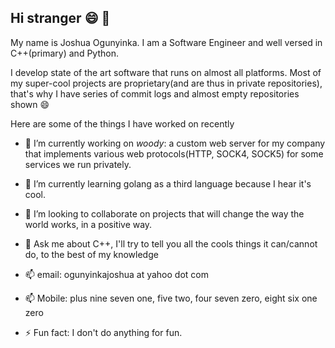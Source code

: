 ## Hi stranger 😄 👋

My name is Joshua Ogunyinka. I am a Software Engineer and well versed in C++(primary) and Python.

I develop state of the art software that runs on almost all platforms. Most of my super-cool projects are proprietary(and are thus in private repositories), that's why I have series of commit logs and almost empty repositories shown 😄

Here are some of the things I have worked on recently

- 🔭 I’m currently working on *woody*: a custom web server for my company that implements various web protocols(HTTP, SOCK4, SOCK5) for some services we run privately.

- 🌱 I’m currently learning golang as a third language because I hear it's cool.

- 👯 I’m looking to collaborate on projects that will change the way the world works, in a positive way.


- 💬 Ask me about C++, I'll try to tell you all the cools things it can/cannot do, to the best of my knowledge

- 📫 email: ogunyinkajoshua at yahoo dot com

- 📫 Mobile: plus nine seven one, five two, four seven zero, eight six one zero

- ⚡ Fun fact: I don't do anything for fun.
<!--
**iamOgunyinka/iamOgunyinka** is a ✨ _special_ ✨ repository because its `README.md` (this file) appears on your GitHub profile.

Here are some ideas to get you started:

- 🔭 I’m currently working on ...
- 🌱 I’m currently learning ...
- 👯 I’m looking to collaborate on ...
- 🤔 I’m looking for help with ...
- 💬 Ask me about ...
- 📫 How to reach me: ...
- 😄 Pronouns: ...
- ⚡ Fun fact: ...
-->

